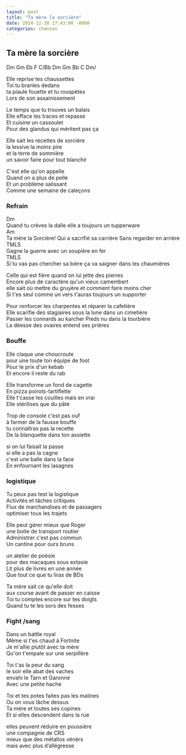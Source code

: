 ```yaml
---
layout: post
title: "Ta mère la sorcière"
date: 2024-12-30 17:43:00 -0000
categories: chanson
---
```


## Ta mère la sorcière

Dm Gm Eb F C/Bb Dm Gm Bb C Dm/

Elle reprise tes chaussettes  
Toi tu branles dedans  
ta piaule fouette et tu rouspètes  
Lors de son assainissement  

Le temps que tu trouves un balais  
Elle efface les traces et repasse  
Et cuisine un cassoulet  
Pour des glandus qui méritent pas ça  

Elle sait les recettes de sorcière  
la lessive la moins pire  
et la terre de sommière  
un savoir faire pour tout blanchir  

C'est elle qu'on appelle  
Quand on a plus de pelle  
Et un problème salissant  
Comme une semaine de caleçons  

### Refrain

Dm  
Quand tu crèves la dalle elle a toujours un tupperware  
Am  
Ta mère la Sorcière!
Qui a sacrifié sa carrière Sans regarder en arrière  
TMLS  
Gagne la guerre avec un soupière en fer  
TMLS  
Si tu vas pas chercher sa bière ça va saigner dans les chaumières  
  
Celle qui est fière quand on lui jette des pierres  
Encore plus de caractère qu'un vieux camembert  
elle sait où mettre du gruyère et comment faire moins cher  
Si t'es seul comme un vers t'auras toujours un supporter  
  
Pour renforcer les charpentes et réparer la cafetière  
Elle scarifie des stagiaires sous la lune dans un cimetière  
Passer les connards au karcher Pieds nu dans la tourbière  
La déesse des ovaires entend ses prières  

### Bouffe

Elle claque une choucroute  
pour une toute ton équipe de foot  
Pour le prix d'un kebab  
Et encore il reste du rab  
  
Elle transforme un fond de cagette  
En pizza poirots-tartiflette  
Elle t'casse les couilles mais en vrai  
Elle stérilises que du pâté  
  
Trop de console c'est pas ouf  
à farmer de la fausse bouffe  
tu connaîtras pas la recette  
De la blanquette dans ton assiette  
  
si on lui faisait la passe  
si elle a pas la cagne  
c'est une balle dans la face  
En enfournant les lasagnes  

### logistique

Tu peux pas test la logistique  
Activités et tâches critiques  
Flux de marchandises et de passagers  
optimiser tous les trajets  
  
Elle peut gérer mieux que Roger  
une boite de transport routier  
Administrer c'est pas commun  
Un cantine pour ours bruns  
  
un atelier de poésie  
pour des macaques sous extasie  
Lit plus de livres en une année  
Que tout ce que tu liras de BDs  
  
Ta mère sait ce qu'elle doit  
aux course avant de passer en caisse  
Toi tu comptes encore sur tes doigts  
Quand tu te les sors des fesses  

### Fight /sang

Dans un battle royal  
Même si t'es chaud à Fortnite  
Je m'allie plutôt avec ta mère  
Qu'on t'empale sur une serpillère  
  
Toi t'as la peur du sang  
le soir elle abat des vaches  
envahi le Tarn et Garonne  
Avec une petite hache  
  
Toi et tes potes faites pas les malines  
Ou on vous lâche dessus  
Ta mère et toutes ses copines  
Et si elles descendent dans la rue  
  
elles peuvent réduire en poussière  
une compagnie de CRS  
mieux que des métallos vénèrs  
mais avec plus d’allégresse  
